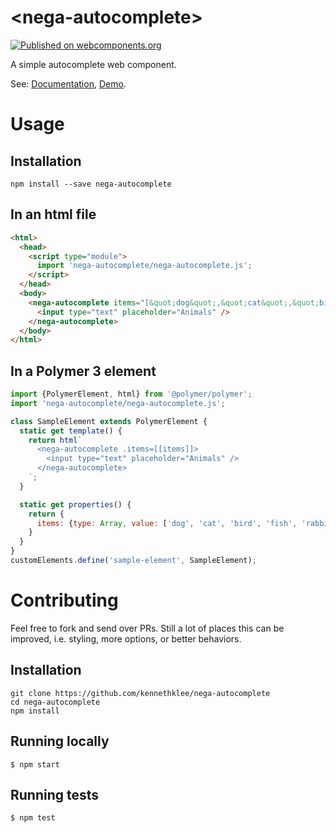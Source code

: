 # \<nega-autocomplete\>

[![Published on webcomponents.org](https://img.shields.io/badge/webcomponents.org-published-blue.svg)](https://www.webcomponents.org/element/kennethklee/nega-autocomplete)

A simple autocomplete web component.

See: [Documentation](https://www.webcomponents.org/element/nega-autocomplete),
  [Demo](https://kennethklee.github.io/nega-autocomplete/demo/).

# Usage

## Installation

```shell
npm install --save nega-autocomplete
```

## In an html file

```html
<html>
  <head>
    <script type="module">
      import 'nega-autocomplete/nega-autocomplete.js';
    </script>
  </head>
  <body>
    <nega-autocomplete items="[&quot;dog&quot;,&quot;cat&quot;,&quot;bird&quot;,&quot;fish&quot;,&quot;rabbit&quot;,&quot;fox&quot;,&quot;bear&quot;]">
      <input type="text" placeholder="Animals" />
    </nega-autocomplete>
  </body>
</html>
```

## In a Polymer 3 element

```js
import {PolymerElement, html} from '@polymer/polymer';
import 'nega-autocomplete/nega-autocomplete.js';

class SampleElement extends PolymerElement {
  static get template() {
    return html`
      <nega-autocomplete .items=[[items]]>
        <input type="text" placeholder="Animals" />
      </nega-autocomplete>
    `;
  }

  static get properties() {
    return {
      items: {type: Array, value: ['dog', 'cat', 'bird', 'fish', 'rabbit', 'fox', 'bear']}
    }
  }
}
customElements.define('sample-element', SampleElement);
```


# Contributing

Feel free to fork and send over PRs. Still a lot of places this can be improved, i.e. styling, more options, or better behaviors.

## Installation

```
git clone https://github.com/kennethklee/nega-autocomplete
cd nega-autocomplete
npm install
```

## Running locally

```
$ npm start
```

## Running tests

```
$ npm test
```
